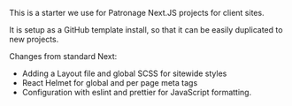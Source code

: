 This is a starter we use for Patronage Next.JS projects for client sites.

It is setup as a GitHub template install, so that it can be easily duplicated to new projects.

Changes from standard Next:

- Adding a Layout file and global SCSS for sitewide styles
- React Helmet for global and per page meta tags
- Configuration with eslint and prettier for JavaScript formatting.
